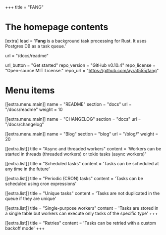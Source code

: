 +++
title = "FANG"


# The homepage contents
[extra]
lead = '<b>Fang</b> is a background task processing for Rust. It uses Postgres DB as a task queue.'

url = "/docs/readme"

url_button = "Get started"
repo_version = "GitHub v0.10.4"
repo_license = "Open-source MIT License."
repo_url = "https://github.com/ayrat555/fang"

# Menu items
[[extra.menu.main]]
name = "README"
section = "docs"
url = "/docs/readme"
weight = 10

[[extra.menu.main]]
name = "CHANGELOG"
section = "docs"
url = "/docs/changelog"

[[extra.menu.main]]
name = "Blog"
section = "blog"
url = "/blog/"
weight = 20

[[extra.list]]
title = "Async and threaded workers"
content = 'Workers can be started in threads (threaded workers) or tokio tasks (async workers)'

[[extra.list]]
title = "Scheduled tasks"
content = 'Tasks can be scheduled at any time in the future'

[[extra.list]]
title = "Periodic (CRON) tasks"
content = 'Tasks can be scheduled using cron expressions'

[[extra.list]]
title = "Unique tasks"
content = 'Tasks are not duplicated in the queue if they are unique'

[[extra.list]]
title = "Single-purpose workers"
content = 'Tasks are stored in a single table but workers can execute only tasks of the specific type'
+++

[[extra.list]]
title = "Retries"
content = 'Tasks can be retried with a custom backoff mode'
+++
